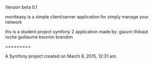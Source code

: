 Version beta 0.1

moniteasy is a simple client/server application for simply manage your network

ths is a student project symfony 2 application made by:
gauvin thibaut
roche guillaume
beurion brandon

=========

A Symfony project created on March 8, 2015, 12:31 am.
